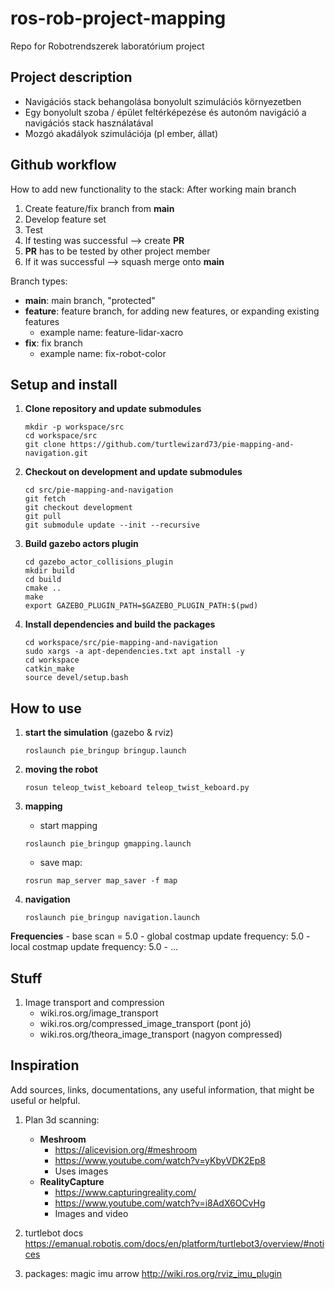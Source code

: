 # ros-rob-project-mapping
Repo for Robotrendszerek laboratórium project

## Project description
- Navigációs stack behangolása bonyolult szimulációs környezetben
- Egy bonyolult szoba / épület feltérképezése és autonóm navigáció a navigációs stack használatával
- Mozgó akadályok szimulációja (pl ember, állat)

## Github workflow
How to add new functionality to the stack:
After working main branch
1. Create feature/fix branch from **main**
2. Develop feature set
3. Test
4. If testing was successful --> create **PR**
5. **PR** has to be tested by other project member
6. If it was successful --> squash merge onto **main**

Branch types:
- **main**: main branch, "protected"
- **feature**: feature branch, for adding new features, or expanding existing features
    - example name: feature-lidar-xacro
- **fix**: fix branch
    - example name: fix-robot-color

## Setup and install
1. **Clone repository and update submodules**
    ```
    mkdir -p workspace/src
    cd workspace/src
    git clone https://github.com/turtlewizard73/pie-mapping-and-navigation.git
    ```

2. **Checkout on development and update submodules**
    ```
    cd src/pie-mapping-and-navigation
    git fetch
    git checkout development
    git pull
    git submodule update --init --recursive
    ```

3. **Build gazebo actors plugin**
    ```
    cd gazebo_actor_collisions_plugin
    mkdir build
    cd build
    cmake ..
    make
    export GAZEBO_PLUGIN_PATH=$GAZEBO_PLUGIN_PATH:$(pwd)
    ```

4. **Install dependencies and build the packages**
    ```
    cd workspace/src/pie-mapping-and-navigation
    sudo xargs -a apt-dependencies.txt apt install -y
    cd workspace
    catkin_make
    source devel/setup.bash
    ```

## How to use
1. **start the simulation** (gazebo & rviz)
    ```
    roslaunch pie_bringup bringup.launch
    ```

2. **moving the robot**
    ```
    rosun teleop_twist_keboard teleop_twist_keboard.py
    ```

3. **mapping**
    - start mapping
    ```
    roslaunch pie_bringup gmapping.launch
    ```
    - save map:
    ```
    rosrun map_server map_saver -f map
    ```

4. **navigation**
    ```
    roslaunch pie_bringup navigation.launch
    ```

**Frequencies**
    - base scan = 5.0
    - global costmap update frequency: 5.0
    - local costmap update frequency: 5.0
    - ...

## Stuff
1. Image transport and compression
    - wiki.ros.org/image_transport
    - wiki.ros.org/compressed_image_transport (pont jó)
    - wiki.ros.org/theora_image_transport (nagyon compressed)

## Inspiration
Add sources, links, documentations, any useful information, that might be useful or helpful.
1. Plan 3d scanning:
    - **Meshroom**
        - https://alicevision.org/#meshroom
        - https://www.youtube.com/watch?v=yKbyVDK2Ep8
        - Uses images
    - **RealityCapture**
        - https://www.capturingreality.com/
        - https://www.youtube.com/watch?v=i8AdX6OCvHg
        - Images and video

2. turtlebot docs
https://emanual.robotis.com/docs/en/platform/turtlebot3/overview/#notices

3. packages:
magic imu arrow
http://wiki.ros.org/rviz_imu_plugin